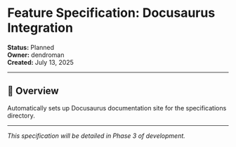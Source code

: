 # Feature Specification: Docusaurus Integration

**Status:** Planned  
**Owner:** dendroman  
**Created:** July 13, 2025  

---

## 🎯 Overview

Automatically sets up Docusaurus documentation site for the specifications directory.

---

*This specification will be detailed in Phase 3 of development.*
